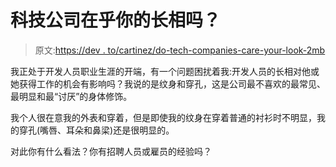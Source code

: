 # 科技公司在乎你的长相吗？

> 原文:[https://dev . to/cartinez/do-tech-companies-care-your-look-2mb](https://dev.to/cartinez/do-tech-companies-care-about-your-look--2imb)

我正处于开发人员职业生涯的开端，有一个问题困扰着我:开发人员的长相对他或她获得工作的机会有影响吗？我说的是纹身和穿孔，这是公司最不喜欢的最常见、最明显和最“讨厌”的身体修饰。

我个人很在意我的外表和穿着，但是即使我的纹身在穿着普通的衬衫时不明显，我的穿孔(嘴唇、耳朵和鼻梁)还是很明显的。

对此你有什么看法？你有招聘人员或雇员的经验吗？